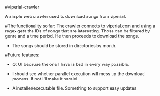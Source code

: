 #viperial-crawler


A simple web crawler used to download songs from viperial.

#The functionality so far:
The crawler connects to viperial.com and using a regex gets the IDs of songs that are interesting.
Those can be filtered by genre and a time period. He then proceeds to download the songs.
* The songs should be stored in directories by month.

#Future features:
* Qt UI because the one I have is bad in every way possible.

* I should see whether parallel execution will mess up the download process. If not I'll make it paralel.

* A installer/executable file. Something to support easy updates
